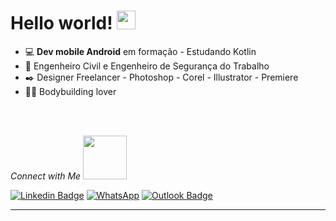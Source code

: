 # Hello world! <img src=https://github.com/TheDudeThatCode/TheDudeThatCode/blob/master/Assets/Hi.gif width="30">

- 💻 **Dev mobile Android** em formação - Estudando Kotlin 
- 🚧 Engenheiro Civil e Engenheiro de Segurança do Trabalho
- ✒️ Designer Freelancer - Photoshop - Corel - Illustrator - Premiere
- 💪🏻 Bodybuilding lover
<br>
<br>

_Connect with Me_   <img src=https://github.com/TheDudeThatCode/TheDudeThatCode/blob/master/Assets/Handshake.gif width="70"> 
 

[![Linkedin Badge](https://img.shields.io/badge/-LinkedIn-blue?style=flat-square&logo=Linkedin&logoColor=white&link=https://www.linkedin.com/in/bminella/)](https://www.linkedin.com/in/bminella/) [![WhatsApp](https://img.shields.io/badge/Whatsapp-%23017e40?style=flat-for-the-badge&logo=whatsapp&logoColor=white&link=https://api.whatsapp.com/send?phone=555496102010/)](https://api.whatsapp.com/send?phone=555496102010/) [![Outlook Badge](https://img.shields.io/badge/email--000?style=social&logo=microsoft-outlook&logoColor=0078d4&link=mailto:mailto:brunominella@outlook.com)](mailto:brunominella@outlook.com)






---
